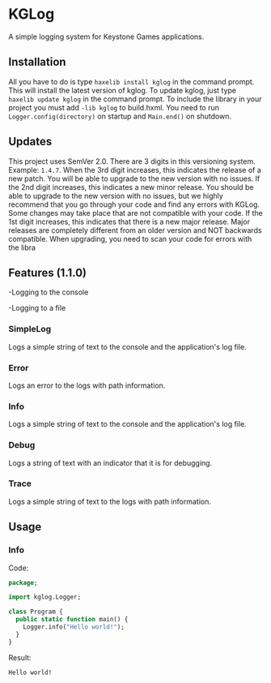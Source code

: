 # KGLog

A simple logging system for Keystone Games applications.

## Installation

All you have to do is type `haxelib install kglog` in the command prompt. This will install the latest version of kglog.
To update kglog, just type `haxelib update kglog` in the command prompt.
To include the library in your project you must add `-lib kglog` to build.hxml.
You need to run `Logger.config(directory)` on startup and `Main.end()` on shutdown.

## Updates

This project uses SemVer 2.0. There are 3 digits in this versioning system. Example: `1.4.7`. When the 3rd digit increases, this indicates the release of a new patch. You will be able to upgrade to the new version with no issues. If the 2nd digit increases, this indicates a new minor release. You should be able to upgrade to the new version with no issues, but we highly recommend that you go through your code and find any errors with KGLog. Some changes may take place that are not compatible with your code. If the 1st digit increases, this indicates that there is a new major release. Major releases are completely different from an older version and NOT backwards compatible. When upgrading, you need to scan your code for errors with the libra

## Features (1.1.0)

-Logging to the console

-Logging to a file

### SimpleLog

Logs a simple string of text to the console and the application's log file.

### Error

Logs an error to the logs with path information.

### Info

Logs a simple string of text to the console and the application's log file.

### Debug

Logs a string of text with an indicator that it is for debugging.

### Trace

Logs a simple string of text to the logs with path information.

## Usage

### Info

Code:
```haxe
package;

import kglog.Logger;

class Program {
  public static function main() {
    Logger.info("Hello world!");
  }
}
```

Result:
```
Hello world!
```
